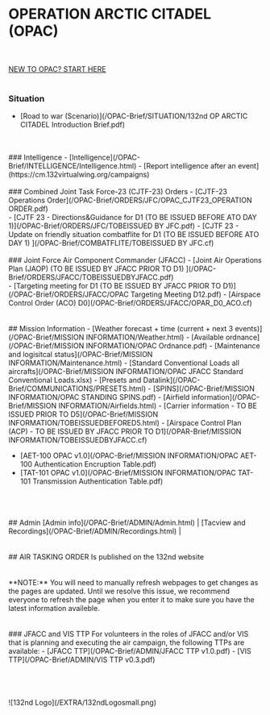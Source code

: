 # OPERATION ARCTIC CITADEL (OPAC)
<br>

[NEW TO OPAC? START HERE](/OPAC-Brief/ADMIN/Start.html)  
<br>

### Situation
- [Road to war (Scenario)](/OPAC-Brief/SITUATION/132nd OP ARCTIC CITADEL Introduction Brief.pdf) 
<br>
<br>
### Intelligence 
- [Intelligence](/OPAC-Brief/INTELLIGENCE/Intelligence.html)
- [Report intelligence after an event](https://cm.132virtualwing.org/campaigns)
<br>
<br>
### Combined Joint Task Force-23 (CJTF-23) Orders
- [CJTF-23 Operations Order](/OPAC-Brief/ORDERS/JFC/OPAC_CJTF23_OPERATION ORDER.pdf)
<br>
- [CJTF 23 - Directions&Guidance for D1 (TO BE ISSUED BEFORE ATO DAY 1)](/OPAC-Brief/ORDERS/JFC/TOBEISSUED BY JFC.pdf)
- [CJTF 23 - Update on friendly situation combatflite for D1 (TO BE ISSUED BEFORE ATO DAY 1) ](/OPAC-Brief/COMBATFLITE/TOBEISSUED BY JFC.cf)
<br>
<br>
### Joint Force Air Component Commander (JFACC)
- [Joint Air Operations Plan (JAOP) (TO BE ISSUED BY JFACC PRIOR TO D1) ](/OPAC-Brief/ORDERS/JFACC/TOBEISSUEDBYJFACC.pdf)
<br>
- [Targeting meeting for D1 (TO BE ISSUED BY JFACC PRIOR TO D1)](/OPAC-Brief/ORDERS/JFACC/OPAC Targeting Meeting D12.pdf)
- [Airspace Control Order (ACO) D0](/OPAC-Brief/ORDERS/JFACC/OPAR_D0_ACO.cf)

<br>
<br>
<br>
## Mission Information
- [Weather forecast + time (current + next 3 events)](/OPAC-Brief/MISSION INFORMATION/Weather.html)  
- [Available ordnance](/OPAC-Brief/MISSION INFORMATION/OPAC Ordnance.pdf) 
- [Maintenance and logisitcal status](/OPAC-Brief/MISSION INFORMATION/Maintenance.html) 
- [Standard Conventional Loads all aircrafts](/OPAC-Brief/MISSION INFORMATION/OPAC JFACC Standard Conventional Loads.xlsx)
- [Presets and Datalink](/OPAC-Brief/COMMUNICATIONS/PRESETS.html) 
- [SPINS](/OPAC-Brief/MISSION INFORMATION/OPAC STANDING SPINS.pdf)
- [Airfield information](/OPAC-Brief/MISSION INFORMATION/Airfields.html)
- [Carrier information - TO BE ISSUED PRIOR TO D5](/OPAC-Brief/MISSION INFORMATION/TOBEISSUEDBEFORED5.html)
- [Airspace Control Plan (ACP) - TO BE ISSUED BY JFACC PRIOR TO D1](/OPAR-Brief/MISSION INFORMATION/TOBEISSUEDBYJFACC.cf)

- [AET-100 OPAC v1.0](/OPAC-Brief/MISSION INFORMATION/OPAC AET-100 Authentication Encruption Table.pdf)
- [TAT-101 OPAC v1.0](/OPAC-Brief/MISSION INFORMATION/OPAC TAT-101 Transmission Authentication Table.pdf)


<br>
<br>
<br>
## Admin
[Admin info](/OPAC-Brief/ADMIN/Admin.html) | [Tacview and Recordings](/OPAC-Brief/ADMIN/Recordings.html) | 



<br>
<br>
<br>
## AIR TASKING ORDER
Is published on the 132nd website

<br>
<br>
<br>
**NOTE:** You will need to manually refresh webpages to get changes as the pages are updated. Until we resolve this issue, we recommend everyone to refresh the page when you enter it to make sure you have the latest information availeble.
<br>
<br>
<br>
### JFACC and VIS TTP
For volunteers in the roles of JFACC and/or VIS that is planning and executing the air campaign, the following TTPs are available:
- [JFACC TTP](/OPAC-Brief/ADMIN/JFACC TTP v1.0.pdf)
- [VIS TTP](/OPAC-Brief/ADMIN/VIS TTP v0.3.pdf)
<br>
<br>
<br>
<br>
<br>
![132nd Logo](/EXTRA/132ndLogosmall.png)